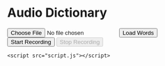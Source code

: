 <!DOCTYPE html>
<html lang="en">
<head>
    <meta charset="UTF-8">
    <meta name="viewport" content="width=device-width, initial-scale=1.0">
    <title>Audio Dictionary</title>
    <link rel="stylesheet" href="styles.css">
</head>
<body>
    <h1>Audio Dictionary</h1>
    <input type="file" id="jsonFile" accept=".json">
    <button id="loadWords">Load Words</button>
    <div id="wordContainer"></div>
    <button id="startRecording">Start Recording</button>
    <button id="stopRecording" disabled>Stop Recording</button>
    <ul id="wordList"></ul>

    <script src="script.js"></script>
<style>
    .body {
    font-family: Arial, sans-serif;
    text-align: center;
    margin: 0;
    padding: 20px;
}

.wordContainer {
    margin-top: 20px;
}

.wordList {
    list-style-type: none;
    padding: 0;
}

.li {
    margin: 10px 0;
}
</style>
    
    
</body>
</html>
